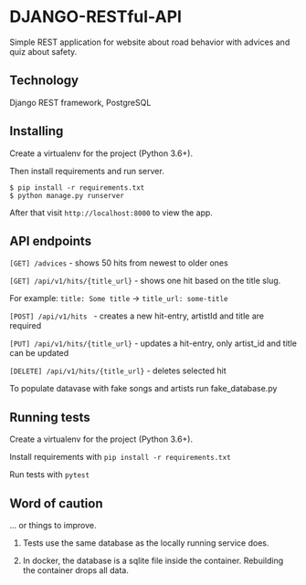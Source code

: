 #  DJANGO-RESTful-API

Simple REST application for website about road behavior with advices and quiz about safety.

## Technology

Django REST framework, PostgreSQL


## Installing

Create a virtualenv for the project (Python 3.6+). 

Then install requirements and run server.

```
$ pip install -r requirements.txt
$ python manage.py runserver

```

After that visit `http://localhost:8000` to view the app.

## API endpoints

`[GET] /advices` - shows 50 hits from newest to older ones

`[GET] /api/v1/hits/{title_url}` - shows one hit based on the title slug.
 
 For example: 
        `title: Some title` -> 
        `title_url: some-title`

`[POST] /api/v1/hits ` - creates a new hit-entry, artistId and title are required

`[PUT] /api/v1/hits/{title_url}` - updates a hit-entry, only artist_id and title can be updated

`[DELETE] /api/v1/hits/{title_url}` - deletes selected hit

To populate datavase with fake songs and artists run fake_database.py

## Running tests

Create a virtualenv for the project (Python 3.6+). 

Install requirements with `pip install -r requirements.txt`

Run tests with `pytest`

## Word of caution

... or things to improve.

1. Tests use the same database as the locally running service does.

2. In docker, the database is a sqlite file inside the container. 
Rebuilding the container drops all data.

